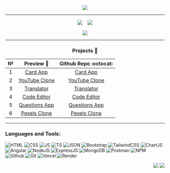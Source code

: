   <p align="center">
  <img src="https://readme-typing-svg.herokuapp.com?font=Roboto+Mono&weight=600&size=30&pause=1000&color=326BFF&background=FFFFFF00&center=true&vCenter=true&width=435&lines=Hi+there+%F0%9F%91%8B%2C+I'm+Bekzod" />
  </p>
<!-- -git-masterrstaa-rickstaa -->

***
<div align="center">
  <img align="center" src="https://github-readme-streak-stats.herokuapp.com/?user=farbek1503&theme=tokyonight&hide_border=true" />
  &nbsp;&nbsp;
  <img align="center" src="https://github-readme-stats-git-masterrstaa-rickstaa.vercel.app/api/top-langs/?username=farbek1503&theme=tokyonight&hide_border=true&include_all_commits=false&count_private=false&layout=compact" />
</div>

<br />
<div align="center">
  <img src="https://github-profile-summary-cards.vercel.app/api/cards/profile-details?username=farbek1503&theme=tokyonight" />
</div>

***
<div align="center">
  <h3>Projects 📂</h3>
  <table>
     <thead>
      <tr>
        <th>№</th>
        <th>Preview 🔗</th>
        <th>Github Repo :octocat:</th>
      </tr>
    </thead>
    <tbody align="center">
      <tr>
        <td>
          1
        </td>
        <td>
          <a href="https://card-bek.vercel.app">Card App</a>
        </td>
        <td>
          <a href="https://github.com/farbek1503/angular-nodejs-app">Card App</a>
        </td>
      </tr>
      <tr>
        <td>
          2
        </td>
        <td>
          <a href="https://youtube-bek.vercel.app">YouTube Clone</a>
        </td>
        <td>
          <a href="https://github.com/farbek1503/youtube-clone">YouTube Clone</a>
        </td>
      </tr>
      <tr>
        <td>
          3
        </td>
        <td>
          <a href="https://ng-translate.vercel.app">Translator</a>
        </td>
        <td>
          <a href="https://github.com/farbek1503/ng-translate">Translator</a>
        </td>
      </tr>
      <tr>
        <td>
          4
        </td>
        <td>
          <a href="https://ngx-codemirror-bek.vercel.app">Code Editor</a>
        </td>
        <td>
          <a href="https://github.com/farbek1503/ngx-codemirror">Code Editor</a>
        </td>
      </tr>
      <tr>
        <td>
          5
        </td>
        <td>
          <a href="https://questions-app-bek.vercel.app">Questions App</a>
        </td>
        <td>
          <a href="https://github.com/farbek1503/questions-app">Questions App</a>
        </td>
      </tr>
      <tr>
        <td>
          6
        </td>
        <td>
          <a href="https://pexels-clone-bek.vercel.app">Pexels Clone</a>
        </td>
        <td>
          <a href="https://github.com/farbek1503/pexels-clone">Pexels Clone</a>
        </td>
      </tr>
    </tbody>
  </table>
</div>

***

### Languages and Tools:
<!-- [![My Skills](https://skillicons.dev/icons?i=html,css,js,ts,bootstrap,tailwind,angular,nodejs,express,mongodb,postman,vercel,github,git,bots)](https://skillicons.dev) -->
![HTML](https://img.shields.io/badge/HTML5-E34F26?style=for-the-badge&logo=html5&logoColor=white&theme=tokyonight
)
![CSS](https://img.shields.io/badge/CSS3-1572B6?style=for-the-badge&logo=css3&logoColor=white
)
![JS](https://img.shields.io/badge/JavaScript-323330?style=for-the-badge&logo=javascript&logoColor=F7DF1E
)
![TS](https://img.shields.io/badge/TypeScript-007ACC?style=for-the-badge&logo=typescript&logoColor=white
)
![JSON](https://img.shields.io/badge/json-5E5C5C?style=for-the-badge&logo=json&logoColor=white
)
![Bootstrap](https://img.shields.io/badge/Bootstrap-563D7C?style=for-the-badge&logo=bootstrap&logoColor=white
)
![TailwindCSS](https://img.shields.io/badge/Tailwind_CSS-38B2AC?style=for-the-badge&logo=tailwind-css&logoColor=white
)
![ChartJS](https://img.shields.io/badge/Chart%20js-FF6384?style=for-the-badge&logo=chartdotjs&logoColor=white
)
![Angular](https://img.shields.io/badge/Angular-DD0031?style=for-the-badge&logo=angular&logoColor=white
)
![NodeJS](https://img.shields.io/badge/Node%20js-339933?style=for-the-badge&logo=nodedotjs&logoColor=white
)
![ExpressJS](https://img.shields.io/badge/Express%20js-000000?style=for-the-badge&logo=express&logoColor=white
)
![MongoDB](https://img.shields.io/badge/MongoDB-4EA94B?style=for-the-badge&logo=mongodb&logoColor=white
)
![Postman](https://img.shields.io/badge/Postman-FF6C37?style=for-the-badge&logo=Postman&logoColor=white
)
![NPM](https://img.shields.io/badge/npm-CB3837?style=for-the-badge&logo=npm&logoColor=white
)
![Github](https://img.shields.io/badge/GitHub-100000?style=for-the-badge&logo=github&logoColor=white
)
![Git](https://img.shields.io/badge/GIT-E44C30?style=for-the-badge&logo=git&logoColor=white
)
![Vercel](https://img.shields.io/badge/Vercel-000000?style=for-the-badge&logo=vercel&logoColor=white
)
![Render](https://img.shields.io/badge/Render-46E3B7?style=for-the-badge&logo=render&logoColor=white
)

<p align="right">
  <a href="https://facebook.com/Farxodav.Bekzod"><img src="https://img.shields.io/badge/Facebook-%231877F2.svg?logo=Facebook&logoColor=white" /></a>
  <a href="https://instagram.com/bekk1__i503"><img src="https://img.shields.io/badge/Instagram-%23E4405F.svg?logo=Instagram&logoColor=white" /></a>
</p>
